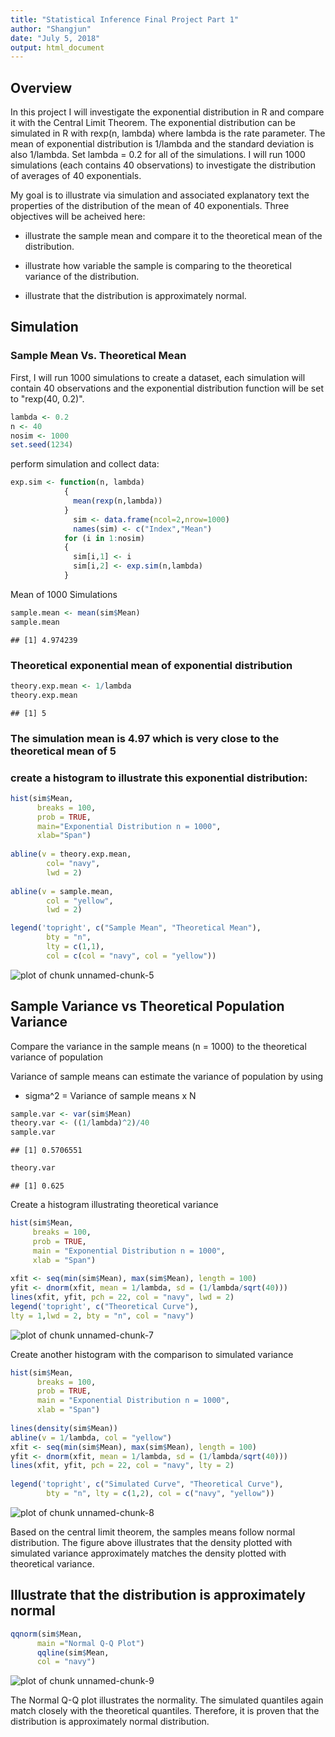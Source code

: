 ```yaml
---
title: "Statistical Inference Final Project Part 1"
author: "Shangjun"
date: "July 5, 2018"
output: html_document
---
```




## Overview
In this project I will investigate the exponential distribution in R and compare it with the Central Limit Theorem. The exponential distribution can be simulated in R with rexp(n, lambda) where lambda is the rate parameter. The mean of exponential distribution is 1/lambda and the standard deviation is also 1/lambda. Set lambda = 0.2 for all of the simulations. I will run 1000 simulations (each contains 40 observations) to investigate the distribution of averages of 40 exponentials.

My goal is to illustrate via simulation and associated explanatory text the properties of the distribution of the mean of 40 exponentials. Three objectives will be acheived here:

* illustrate the sample mean and compare it to the theoretical mean of the distribution. 

* illustrate how variable the sample is comparing to the theoretical variance of the distribution.

* illustrate that the distribution is approximately normal.

## Simulation
### Sample Mean Vs. Theoretical Mean
First, I will run 1000 simulations to create a dataset, each simulation will contain 40 observations and the exponential distribution function will be set to "rexp(40, 0.2)".

```r
lambda <- 0.2
n <- 40 
nosim <- 1000
set.seed(1234)
```

perform simulation and collect data:

```r
exp.sim <- function(n, lambda)
            {
              mean(rexp(n,lambda))
            }
              sim <- data.frame(ncol=2,nrow=1000)
              names(sim) <- c("Index","Mean")
            for (i in 1:nosim)
            {
              sim[i,1] <- i
              sim[i,2] <- exp.sim(n,lambda)
            }
```

Mean of 1000 Simulations

```r
sample.mean <- mean(sim$Mean)
sample.mean
```

```
## [1] 4.974239
```

### Theoretical exponential mean of exponential distribution

```r
theory.exp.mean <- 1/lambda
theory.exp.mean
```

```
## [1] 5
```
### The simulation mean is 4.97 which is very close to the theoretical mean of 5

### create a histogram to illustrate this exponential distribution:

```r
hist(sim$Mean, 
      breaks = 100, 
      prob = TRUE, 
      main="Exponential Distribution n = 1000", 
      xlab="Span")
      
abline(v = theory.exp.mean, 
        col= "navy",
        lwd = 2)
                        
abline(v = sample.mean, 
        col = "yellow",
        lwd = 2)

legend('topright', c("Sample Mean", "Theoretical Mean"), 
        bty = "n",       
        lty = c(1,1), 
        col = c(col = "navy", col = "yellow"))
```

![plot of chunk unnamed-chunk-5](figure/unnamed-chunk-5-1.png)

## Sample Variance vs Theoretical Population Variance
Compare the variance in the sample means (n = 1000) to the theoretical variance of population

Variance of sample means can estimate the variance of population by using

* sigma^2 = Variance of sample means x N

```r
sample.var <- var(sim$Mean)
theory.var <- ((1/lambda)^2)/40
sample.var
```

```
## [1] 0.5706551
```

```r
theory.var
```

```
## [1] 0.625
```

Create a histogram illustrating theoretical variance

```r
hist(sim$Mean, 
     breaks = 100, 
     prob = TRUE, 
     main = "Exponential Distribution n = 1000", 
     xlab = "Span")
     
xfit <- seq(min(sim$Mean), max(sim$Mean), length = 100)
yfit <- dnorm(xfit, mean = 1/lambda, sd = (1/lambda/sqrt(40)))
lines(xfit, yfit, pch = 22, col = "navy", lwd = 2)
legend('topright', c("Theoretical Curve"), 
lty = 1,lwd = 2, bty = "n", col = "navy")
```

![plot of chunk unnamed-chunk-7](figure/unnamed-chunk-7-1.png)

Create another histogram with the comparison to simulated variance

```r
hist(sim$Mean, 
      breaks = 100, 
      prob = TRUE, 
      main = "Exponential Distribution n = 1000", 
      xlab = "Span")
                        
lines(density(sim$Mean))
abline(v = 1/lambda, col = "yellow")
xfit <- seq(min(sim$Mean), max(sim$Mean), length = 100)
yfit <- dnorm(xfit, mean = 1/lambda, sd = (1/lambda/sqrt(40)))
lines(xfit, yfit, pch = 22, col = "navy", lty = 2)
                        
legend('topright', c("Simulated Curve", "Theoretical Curve"), 
        bty = "n", lty = c(1,2), col = c("navy", "yellow"))
```

![plot of chunk unnamed-chunk-8](figure/unnamed-chunk-8-1.png)

Based on the central limit theorem, the samples means follow normal distribution. The figure above illustrates that the density plotted with simulated variance approximately matches the density plotted with theoretical variance.

## Illustrate that the distribution is approximately normal

```r
qqnorm(sim$Mean, 
      main ="Normal Q-Q Plot")
      qqline(sim$Mean, 
      col = "navy")
```

![plot of chunk unnamed-chunk-9](figure/unnamed-chunk-9-1.png)

The Normal Q-Q plot illustrates the normality. The simulated quantiles again match closely with the theoretical quantiles. Therefore, it is proven that the distribution is approximately normal distribution.
